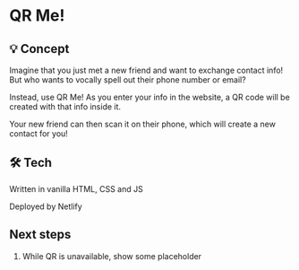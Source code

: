 # QR Me!

## 💡 Concept

Imagine that you just met a new friend and want to exchange contact info! But who wants to vocally spell out their phone number or email?

Instead, use QR Me! As you enter your info in the website, a QR code will be created with that info inside it.

Your new friend can then scan it on their phone, which will create a new contact for you!

## 🛠 Tech

Written in vanilla HTML, CSS and JS

Deployed by Netlify

## Next steps

1. While QR is unavailable, show some placeholder

